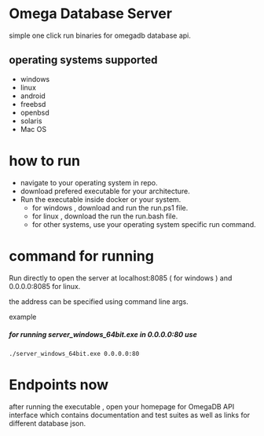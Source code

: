 # Omega Database Server

simple one click run binaries for omegadb database api.


## operating systems supported 
- windows
- linux
- android
- freebsd
- openbsd
- solaris
- Mac OS


# how to run

 - navigate to your operating system in repo.
 - download prefered executable for your architecture.
 - Run the executable inside docker or your system.
    - for windows , download and run the run.ps1 file.
    - for linux , download the run the run.bash file.
    - for other systems, use your operating system specific run command.

# command for running
Run directly to open the server at localhost:8085  ( for windows )
and  0.0.0.0:8085 for linux.

the address can be specified using command line args.

example 

##### for running server_windows_64bit.exe in 0.0.0.0:80  use
```
./server_windows_64bit.exe 0.0.0.0:80

```

# Endpoints now

after running the executable , open your homepage for OmegaDB API interface which 
contains documentation and test suites as well as links for different database json.